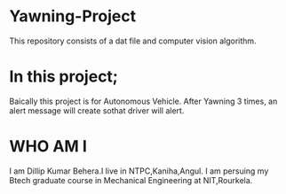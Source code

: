 # Yawning-Project
This repository consists  of a dat file and computer vision algorithm.
# In this project;
Baically this project is for Autonomous Vehicle.
After Yawning 3 times, an alert message will create sothat driver will alert.
# WHO AM I
I am Dillip Kumar Behera.I live in NTPC,Kaniha,Angul. I am persuing my Btech graduate course in Mechanical Engineering at NIT,Rourkela.
